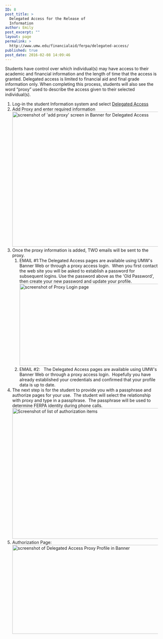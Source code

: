 ```yaml
---
ID: 8
post_title: >
  Delegated Access for the Release of
  Information
author: Emily
post_excerpt: ""
layout: page
permalink: >
  http://www.umw.edu/financialaid/ferpa/delegated-access/
published: true
post_date: 2016-02-08 14:09:46
---
```

Students have control over which individual(s) may have access to their academic and financial information and the length of time that the access is granted. Delegated access is limited to financial aid and final grade information only. When completing this process, students will also see the word “proxy” used to describe the access given to their selected individual(s).
<ol>
 	<li>Log-in the student Information system and select <a href="https://ssb.umw.edu/ssomanager/c/SSB?pkg=bwgkprxy.P_ManageProxy">Delegated Access</a></li>
 	<li>Add Proxy and enter required information<a href="http://www.umw.edu/financialaid/wp-content/uploads/sites/31/2016/02/step2.png"><img id="longdesc-return-388" class="aligncenter wp-image-388 size-large" src="http://www.umw.edu/financialaid/wp-content/uploads/sites/31/2016/02/step2-1024x443.png" alt="screenshot of 'add proxy' screen in Banner for Delegated Access" width="1024" height="443" longdesc="http://www.umw.edu/financialaid?longdesc=388&amp;referrer=8" /></a></li>
 	<li>Once the proxy information is added, TWO emails will be sent to the proxy.
<ol>
 	<li>EMAIL #1:The Delegated Access pages are available using UMW's Banner Web or through a proxy access login.  When you first contact the web site you will be asked to establish a password for subsequent logins. Use the password above as the 'Old Password', then create your new password and update your profile.<a href="http://www.umw.edu/financialaid/wp-content/uploads/sites/31/2016/02/step3.png"><img id="longdesc-return-389" class="size-large wp-image-389 aligncenter" src="http://www.umw.edu/financialaid/wp-content/uploads/sites/31/2016/02/step3-1024x269.png" alt="screenshot of Proxy Login page" width="1024" height="269" longdesc="http://www.umw.edu/financialaid?longdesc=389&amp;referrer=8" /></a></li>
 	<li>EMAIL #2:   The Delegated Access pages are available using UMW's Banner Web or through a proxy access login.  Hopefully you have already established your credentials and confirmed that your profile data is up to date.</li>
</ol>
</li>
 	<li>The next step is for the student to provide you with a passphrase and authorize pages for your use.  The student will select the relationship with proxy and type in a passphrase.  The passphrase will be used to determine FERPA identity during phone calls.<a href="http://www.umw.edu/financialaid/wp-content/uploads/sites/31/2016/02/step4.png"><img id="longdesc-return-391" class="aligncenter wp-image-391 size-large" src="http://www.umw.edu/financialaid/wp-content/uploads/sites/31/2016/02/step4-1024x429.png" alt="Screenshot of list of authorization items" width="1024" height="429" longdesc="http://www.umw.edu/financialaid?longdesc=391&amp;referrer=8" /></a></li>
 	<li>Authorization Page:<a href="http://www.umw.edu/financialaid/wp-content/uploads/sites/31/2016/02/step4.2.png"><img id="longdesc-return-390" class="aligncenter wp-image-390 size-large" src="http://www.umw.edu/financialaid/wp-content/uploads/sites/31/2016/02/step4.2-1024x292.png" alt="screenshot of Delegated Access Proxy Profile in Banner" width="1024" height="292" longdesc="http://www.umw.edu/financialaid?longdesc=390&amp;referrer=8" /></a></li>
</ol>
&nbsp;